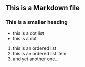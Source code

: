 ## This is a Markdown file
### This is a smaller heading
* this is a dot list
* this is a dot

1. this is an ordered list
1. this is an ordered list item
2. and yet another one...
